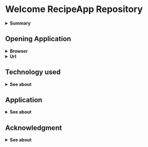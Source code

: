 # Welcome RecipeApp Repository

<details>
  <summary><strong>Summary</strong></summary>

This is a responsive web application for mobile devices, developed during my training at [trybe](https://www.betrybe.com/). Its purpose is to search for food and drink recipes, as well as a page to follow a recipe step by step and favorite it. It also has a login page to access the application.
Using the APIs:
[Meals](https://www.themealdb.com/api.php) e [Cocktail](https://www.thecocktaildb.com/api.php)

This project was developed in a sprint, where my class was divided into a group of 6 people. We had to organize ourselves to deliver the project on time, in addition to trying to maintain organization. In a learning environment this can be tricky, but we can do it. To do this, we use Kanban on Trello and communicate a lot through the Slack application.

After we started looking for a challenge, I decided to develop it alone to test my abilities and this was the result.

</details>

## Opening Application

<details> 
  <summary><strong>Browser</strong></summary>

copy the repository to a local folder using the terminal and passing the command:

`git clone git@github.com:juliomatiastrybe/recipes-app.git`

If you don't have git installed, you can install it using this command in the shell and bash terminal:

Debian/Ubuntu bash:
`apt-get install git`

other kernel follow the instructions on the website [Git](https://git-scm.com/download/linux).

windows/powershell:
`winget install --id Git.Git -e --source winget`

Or you can follow the website [git](https://git-scm.com/downloads) documentation for more installation means.

navigate to the folder created in the clone, and open the terminal.

install the dependencies:

`npm install, pnpm install or yarn install`

you need to have node installed to be able to install the dependency packages
If you don't have it, you can run the command if your operating system is Linux:

`sudo apt update sudo apt install nodejs sudo apt install npm`

If not, follow the installation instructions on the [Node.js](https://nodejs.org/en/download) website.

Still in the terminal, open the application in the browser:

`npm run dev`

using this command application will open in the browser. 

</details>

<details>
  <summary><strong>Url</strong></summary>

  If you want an option to view the application more easily and quickly, click on [APP](https://recipes-app-jcdev-nu.vercel.app/)
  
</details>

## Technology used

<details>
  <summary><strong>See about</strong></summary>

  ### Kanban Trello

  <details>
    <summary><strong>See about</strong></summary>

  We used the Kanban Trello to better organize the tasks that each person would perform, this gave us an idea of what a real sprint would be like in the work environment.

  ![Trello](./public/images/Trello.png)

  </details>

  <div style="display: inline_block">
  <img align="center" alt="julio-ts" height="40" width="50" src="https://raw.githubusercontent.com/devicons/devicon/master/icons/typescript/typescript-original.svg" title="TypeScript">
  <img align="center" alt="julio-node" height="40" width="50" src="https://raw.githubusercontent.com/devicons/devicon/master/icons/nodejs/nodejs-original.svg" title="NodeJs">
  <img align="center" alt="julio-react" height="40" width="50" src="https://raw.githubusercontent.com/devicons/devicon/master/icons/react/react-original.svg" title="React">
  <img align="center" alt="julio-HTML" height="40" width="50" src="https://raw.githubusercontent.com/devicons/devicon/master/icons/html5/html5-original.svg" title="HTML">
  <img align="center" alt="julio-CSS" height="40" width="50" src="https://raw.githubusercontent.com/devicons/devicon/master/icons/css3/css3-original.svg" title="CSS">  
</div>

</details>

## Application

<details>
  <summary><strong>See about</strong></summary>

  ### Login

  <details>
  <summary><strong>See about</strong></summary>

  ![Login](./public/images/login.png)
  </details>

  ### Drinks

  <details>
  <summary><strong>See about</strong></summary>

  ![Drinks](./public/images/Drinks.png)
  </details>

  ### Meals

  <details>
  <summary><strong>See about</strong></summary>

  ![Meals](./public/images/Meals.png)
  </details>

  ### Recipe Infos

  <details>
  <summary><strong>See about</strong></summary>

  ![RecipeInfos](./public/images/RecipeInfos.png)
  </details>

  ### Started Recipe

  <details>
  <summary><strong>See about</strong></summary>

  ![StartedRecipe](./public/images/StartedRecipe.png)
  </details>

  ### Finish Recipe

  <details>
  <summary><strong>See about</strong></summary>

  ![FinishRecipe](./public/images/FinishRecipe.png)
  </details>

  ### Done Recipes

  <details>
  <summary><strong>See about</strong></summary>

  ![DoneRecipes](./public/images/DoneRecipes.png)
  </details>

  ### Favorite Recipes

  <details>
  <summary><strong>See about</strong></summary>

  ![FavoriteRecipes](./public/images/FavoriteRecipes.png)
  </details>

  ### Profile

  <details>
  <summary><strong>See about</strong></summary>

  ![Profile](./public/images/Profile.png)
  </details>

</details>

## Acknowledgment

<details>
  <summary><strong>See about</strong></summary>

Although this application, after finishing the evaluation period, I did it alone, a good part of the styling and even some ideas about the codes I got from my teammates who helped me during the development. I leave here a caveat for everyone.

[Karina Bezerra](https://www.linkedin.com/in/karina-bezerra-408751200/)\
[Karine Bueno](https://www.linkedin.com/in/karine-bueno-dev/)\
[Lucas Costa](https://www.linkedin.com/in/lucascbmelo/)\
[Leornado Kila](https://www.linkedin.com/in/leonardo-kila-00a9a62a9/)
 
</details>


